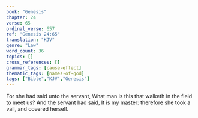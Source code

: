 ```yaml
---
book: "Genesis"
chapter: 24
verse: 65
ordinal_verse: 657
ref: "Genesis 24:65"
translation: "KJV"
genre: "Law"
word_count: 36
topics: []
cross_references: []
grammar_tags: [cause-effect]
thematic_tags: [names-of-god]
tags: ["Bible","KJV","Genesis"]
---
```

For she had said unto the servant, What man is this that walketh in the field to meet us? And the servant had said, It is my master: therefore she took a vail, and covered herself.
